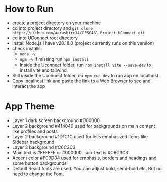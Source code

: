 # How to Run
- create a project directory on your machine 
- cd into project directory and ```git clone https://github.com/aarushirc14/CPSC481-Project-UConnect.git```
- cd into UConnect root directory
- install Node.js I have v20.18.0 (project currently runs on this version)
- check installs:
    - ```node -v```
    - ```npm -v``` if missing run ```npm install```
    - Inside the Uconnect folder, run ```npm install vite --save-dev``` to install vite and tailwind
- Still inside the Uconnect folder, do ```npm run dev``` to run app on localhost
- Copy localhost link and paste the link to a Web Browser to see and interact the app


# App Theme
- Layer 1 dark screen background #000000
- Layer 2 background #414040 used for backgrounds on main content like profiles and posts
- Layer 2 background #1D1C1C used for less emphasized items like Sidebar background
- Layer 3 background #C6C3C3 
- Main text is #FFFFFF or #000000, sub-text is #C6C3C3
- Accent color #FC9D04 used for emphasis, borders and headings and some button backgrounds
- Default React fonts are used. You can adjust bold, semi-bold etc. But no need to change the Font.
